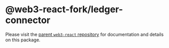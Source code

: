 # @web3-react-fork/ledger-connector

Please visit the [parent `web3-react` repository](https://github.com/NoahZinsmeister/web3-react) for documentation and details on this package.
